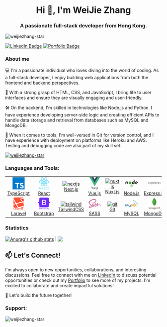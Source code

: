 <h1 align="center">Hi 👋, I'm WeiJie Zhang</h1>
<h3 align="center">A passionate full-stack developer from Hong Kong.</h3>

<p align="left"> <img src="https://komarev.com/ghpvc/?username=weijiezhang-star&label=Profile%20views&color=0e75b6&style=flat" alt="weijiezhang-star" /> </p>

[![LinkedIn Badge](https://img.shields.io/badge/-YourName-blue?style=flat-square&logo=Linkedin&logoColor=white&link=https://www.linkedin.com/in/yourname/)](https://www.linkedin.com/in/yourname/)
[![Portfolio Badge](https://img.shields.io/badge/-Portfolio-0177B5?style=flat-square&logo=Google-Chrome&logoColor=white&link=https://yourportfolio.com)](https://yourportfolio.com)

<h3 align="left">About me</h3>

💻 I'm a passionate individual who loves diving into the world of coding. As a full-stack developer, I enjoy building web applications from both the frontend and backend perspectives.

🌟 With a strong grasp of HTML, CSS, and JavaScript, I bring life to user interfaces and ensure they are visually engaging and user-friendly.

🛠️ On the backend, I'm skilled in technologies like Node.js and Python. I have experience developing server-side logic and creating efficient APIs to handle data storage and retrieval from databases such as MySQL and MongoDB.

🔧 When it comes to tools, I'm well-versed in Git for version control, and I have experience with deployment on platforms like Heroku and AWS. Testing and debugging code are also part of my skill set.

<p align="left"> <a href="https://github.com/ryo-ma/github-profile-trophy"><img src="https://github-profile-trophy.vercel.app/?username=weijiezhang-star" alt="weijiezhang-star" /></a> </p>

<h3 align="left">Languages and Tools:</h3>
<table>
    <tr>
        <td align='center' width='calc(864/10)px'>
            <a href="https://www.typescriptlang.org/" target="_blank" rel="noreferrer"> <img src="https://raw.githubusercontent.com/devicons/devicon/master/icons/typescript/typescript-original.svg" alt="typescript" width="40" height="40"/>
            <br>TypeScript
            </a>
        </td>
        <td align='center' width='calc(864/10)px'>
            <a href="https://reactjs.org/" target="_blank" rel="noreferrer"> <img src="https://raw.githubusercontent.com/devicons/devicon/master/icons/react/react-original-wordmark.svg" alt="react" width="40" height="40"/>
            <br> React
            </a> 
        </td>
        <td align='center' width='calc(864/10)px'>
            <a href="https://nextjs.org/" target="_blank" rel="noreferrer"> <img src="https://cdn.worldvectorlogo.com/logos/nextjs-2.svg" alt="nextjs" width="40" height="40"/>
            <br> Next.js
            </a>
        </td>
        <td align='center' width='calc(864/10)px'>
            <a href="https://vuejs.org/" target="_blank" rel="noreferrer"> <img     src="https://raw.githubusercontent.com/devicons/devicon/master/icons/vuejs/vuejs-original-wordmark.svg" alt="vuejs" width="40" height="40"/>
            <br> Vue.js
            </a> 
        </td>
        <td align='center' width='calc(864/10)px'>
            <a href="https://nuxtjs.org/" target="_blank" rel="noreferrer"> <img src="https://www.vectorlogo.zone/logos/nuxtjs/nuxtjs-icon.svg" alt="nuxtjs" width="40" height="40"/>
            <br> Nuxt.js
            </a>
        </td>
        <td align='center' width='calc(864/10)px'>
            <a href="https://nodejs.org" target="_blank" rel="noreferrer"> <img src="https://raw.githubusercontent.com/devicons/devicon/master/icons/nodejs/nodejs-original-wordmark.svg" alt="nodejs" width="40" height="40"/>
            <br> Node.js
            </a> 
        </td>
        <td align='center' width='calc(864/10)px'>
            <a href="https://expressjs.com" target="_blank" rel="noreferrer"> <img src="https://raw.githubusercontent.com/devicons/devicon/master/icons/express/express-original-wordmark.svg" alt="express" width="40" height="40"/>
            <br> Express.js
            </a> 
        </td>
        <td align='center' width='calc(864/10)px'>
            <a href="https://www.python.org" target="_blank" rel="noreferrer"> <img src="https://raw.githubusercontent.com/devicons/devicon/master/icons/python/python-original.svg" alt="python" width="40" height="40"/>
            <br> Python
            </a>
        </td>
        <td align='center' width='calc(864/10)px'>
            <a href="https://www.djangoproject.com/" target="_blank" rel="noreferrer"> <img src="https://cdn.worldvectorlogo.com/logos/django.svg" alt="django" width="40" height="40"/>
            <br> Django
            </a> 
        </td>
        <td align='center' width='calc(864/10)px'>
            <a href="https://www.php.net" target="_blank" rel="noreferrer"> <img src="https://raw.githubusercontent.com/devicons/devicon/master/icons/php/php-original.svg" alt="php" width="40" height="40"/>
            <br> PHP
            </a>
        </td>
    </tr>
    <tr>
        <td align='center' width='calc(864/10)px'>
            <a href="https://laravel.com/" target="_blank" rel="noreferrer"> <img src="https://raw.githubusercontent.com/devicons/devicon/master/icons/laravel/laravel-plain-wordmark.svg" alt="laravel" width="40" height="40"/>
            <br> Laravel
            </a>
        </td>
        <td align='center' width='calc(864/10)px'>
            <a href="https://getbootstrap.com" target="_blank" rel="noreferrer"> <img src="https://raw.githubusercontent.com/devicons/devicon/master/icons/bootstrap/bootstrap-plain-wordmark.svg" alt="bootstrap" width="40" height="40"/>
            <br> Bootstrap
            </a> 
        </td>
        <td align='center' width='calc(864/10)px'>
            <a href="https://tailwindcss.com/" target="_blank" rel="noreferrer"> <img src="https://www.vectorlogo.zone/logos/tailwindcss/tailwindcss-icon.svg" alt="tailwind" width="40" height="40"/>
            <br> TailwindCSS
            </a>
        </td>
        <td align='center' width='calc(864/10)px'>
            <a href="https://sass-lang.com" target="_blank" rel="noreferrer"> <img src="https://raw.githubusercontent.com/devicons/devicon/master/icons/sass/sass-original.svg" alt="sass" width="40" height="40"/>
            <br> SASS
            </a>
        </td>
        <td align='center' width='calc(864/10)px'>
            <a href="https://git-scm.com/" target="_blank" rel="noreferrer"> <img src="https://www.vectorlogo.zone/logos/git-scm/git-scm-icon.svg" alt="git" width="40" height="40"/>
            <br> Git
            </a>
        </td>
        <td align='center' width='calc(864/10)px'>
            <a href="https://www.mysql.com/" target="_blank" rel="noreferrer"> <img src="https://raw.githubusercontent.com/devicons/devicon/master/icons/mysql/mysql-original-wordmark.svg" alt="mysql" width="40" height="40"/>
            <br> MySQL
            </a>
        </td>
        <td align='center' width='calc(864/10)px'>
            <a href="https://www.mongodb.com/" target="_blank" rel="noreferrer"> <img src="https://raw.githubusercontent.com/devicons/devicon/master/icons/mongodb/mongodb-original-wordmark.svg" alt="mongodb" width="40" height="40"/>
            <br> MongoDB
            </a>
        </td>
        <td align='center' width='calc(864/10)px'>
            <a href="https://www.postgresql.org" target="_blank" rel="noreferrer"> <img src="https://raw.githubusercontent.com/devicons/devicon/master/icons/postgresql/postgresql-original-wordmark.svg" alt="postgresql" width="40" height="40"/>
            <br> PostgreSQL
            </a>
        </td>
    </tr>
</table>

<!-- <img align="right" alt="GIF" src="https://github.com/abhisheknaiidu/abhisheknaiidu/blob/master/code.gif?raw=true" width="500" height="320" /> -->

<h3 align="left">Statistics</h3>

<a href="https://github.com/weijiezhang-star/github-readme-stats"><img align="center" src="https://github-readme-stats.vercel.app/api?username=weijiezhang-star&show_icons=true&include_all_commits=true&theme=buefy&hide_border=true" alt="Anurag's github stats" /></a> | <a href="https://github.com/weijiezhang-star/github-readme-stats"><img align="center" src="https://github-readme-stats.vercel.app/api/top-langs/?username=weijiezhang-star&layout=compact&theme=buefy&hide_border=true" /></a>

## 📫 Let's Connect!

I'm always open to new opportunities, collaborations, and interesting discussions. Feel free to connect with me on [LinkedIn](https://www.linkedin.com/in/janedoe/) to discuss potential opportunities or check out my [Portfolio](https://janedoe.com) to see more of my projects. I'm excited to collaborate and create impactful solutions!

🎯 Let's build the future together!

<h3 align="left">Support:</h3>
<p><a href="https://ko-fi.com/weijiezhang-star"> <img align="left" src="https://cdn.ko-fi.com/cdn/kofi3.png?v=3" height="50" width="210" alt="weijiezhang-star" /></a></p><br><br>
